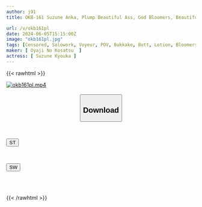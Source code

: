 ```yaml
---
author: j91
title: OKB-161 Suzune Anka, Plump Beautiful Ass, God Bloomers, Beautiful Girls And Chubby Girls In Tight Bloomers And Gym Clothes, With Super Close-up Shots Of Their Panties And Sweaty Crotches So Close You Can See The Pores! Plus, Assjobs, Peeing In Clothes, Bloomer Bukkake, Etc., A Fully Clothed Fetish AV For Bloomer Lovers

url: /v/okb161pl
date: 2024-06-05T15:15:00Z
image: "okb161pl.jpg"
tags: [Censored, Solowork, Voyeur, POV, Bukkake, Butt, Lotion, Bloomers, Close Up	]
maker: [ Oyaji No Kosatsu  ]
actress: [ Suzune Kyouka ]
---
```



{{< rawhtml >}}

<div class="video" data-videoid="1PX6m6RAaWIywL">
    <a href="javascript:;">
        <img src="/v/okb161pl/okb161pl.jpg" width="WIDTH" height="HEIGHT" alt="okb161pl.mp4" loading="lazy">
    </a>
</div>

<script type="text/javascript" src="https://j91.asia/asset/on-demand-st.js"></script>

<br>
  <link rel="stylesheet" href="https://j91.asia/asset/bs5.css">
  
  <center>
  <button class="btn btn-primary" type="button" data-bs-toggle="collapse" data-bs-target=".multi-collapse" aria-expanded="false" aria-controls="multiCollapseExample1 multiCollapseExample2"><h2>Download</h2></button></center>
</p>
<div class="row">
  <div class="col">
    <div class="collapse multi-collapse" id="multiCollapseExample1">
      <div class="card card-body">
	      	      <br>
<div class="buttons">  
<p><a href="/v/okb161pl/st.html" target="_blank"><button class="btn-hover color-3"><i class="fa fa-download"></i> ST</button></a></p></div>
    </div>
  </div>
</div>
  <div class="col">
    <div class="collapse multi-collapse" id="multiCollapseExample2">
      <div class="card card-body">
	      <br>
<div class="buttons">
<p><a href="/v/okb161pl/sw.html" target="_blank"><button class="btn-hover color-2"><i class="fa fa-download"></i> SW</button></a></p></div>
<br><br>
      </div>
    </div>
  </div>
</div>

{{< /rawhtml >}}